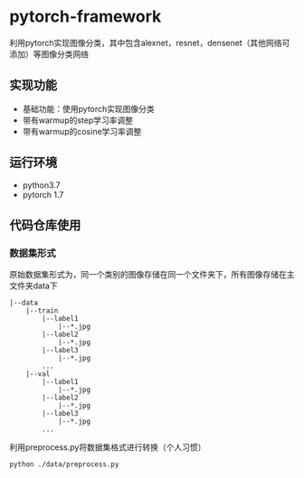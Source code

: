 # pytorch-framework
利用pytorch实现图像分类，其中包含alexnet，resnet，densenet（其他网络可添加）等图像分类网络

## 实现功能
* 基础功能：使用pytorch实现图像分类
* 带有warmup的step学习率调整
* 带有warmup的cosine学习率调整

## 运行环境
* python3.7
* pytorch 1.7

## 代码仓库使用

### 数据集形式
原始数据集形式为，同一个类别的图像存储在同一个文件夹下，所有图像存储在主文件夹data下

```
|--data
    |--train
        |--label1
            |--*.jpg
        |--label2
            |--*.jpg
        |--label3
            |--*.jpg
        ...
    |--val
        |--label1
            |--*.jpg
        |--label2
            |--*.jpg
        |--label3
            |--*.jpg
        ...
```
利用preprocess.py将数据集格式进行转换（个人习惯）
```
python ./data/preprocess.py
```

